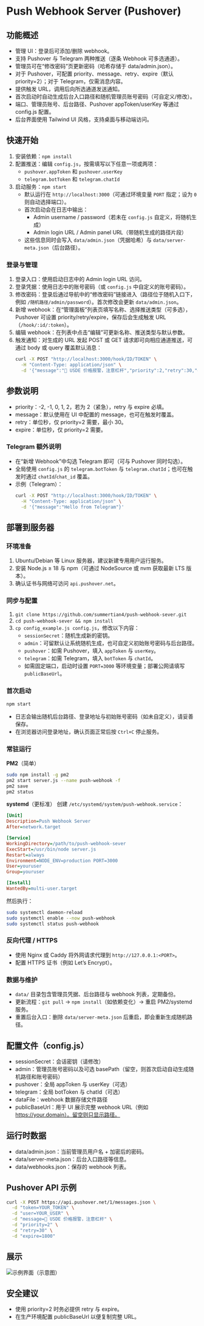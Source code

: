 # Push Webhook Server (Pushover)

## 功能概述
- 管理 UI：登录后可添加/删除 webhook。
- 支持 Pushover 与 Telegram 两种推送（逐条 Webhook 可多选通道）。
- 管理员可在“修改密码”页更新密码（哈希存储于 data/admin.json）。
- 对于 Pushover，可配置 priority、message、retry、expire（默认 priority=2）；对于 Telegram，仅需消息内容。
- 提供触发 URL，调用后向所选通道发送通知。
- 首次启动时自动生成后台入口路径和随机管理员账号密码（可自定义/修改）。
- 端口、管理员账号、后台路径、Pushover appToken/userKey 等通过 config.js 配置。
- 后台界面使用 Tailwind UI 风格，支持桌面与移动端访问。
  
## 快速开始
1. 安装依赖：`npm install`
2. 配置推送：编辑 `config.js`，按需填写以下任意一项或两项：
   - `pushover.appToken` 和 `pushover.userKey`
   - `telegram.botToken` 和 `telegram.chatId`
3. 启动服务：`npm start`
   - 默认运行在 `http://localhost:3000`（可通过环境变量 `PORT` 指定；设为 `0` 则自动选择端口）。
   - 首次启动会在日志中输出：
     - Admin username / password（若未在 `config.js` 自定义，将随机生成）
     - Admin login URL / Admin panel URL（带随机生成的路径片段）
   - 这些信息同时会写入 `data/admin.json`（凭据哈希）与 `data/server-meta.json`（后台路径）。

### 登录与管理
1. 登录入口：使用启动日志中的 Admin login URL 访问。
2. 登录凭据：使用日志中的账号密码（或 `config.js` 中自定义的账号密码）。
3. 修改密码：登录后通过导航中的“修改密码”链接进入（路径位于随机入口下，例如 `/随机路径/admin/password`）。首次修改会更新 `data/admin.json`。
4. 新增 webhook：在“管理面板”列表页填写名称、选择推送类型（可多选），Pushover 可设置 priority/retry/expire，保存后会生成触发 URL（`/hook/:id/:token`）。
5. 编辑 webhook：在列表中点击“编辑”可更新名称、推送类型与默认参数。
6. 触发通知：对生成的 URL 发起 POST 或 GET 请求即可向相应通道推送，可通过 body 或 query 覆盖默认消息：
   ```bash
   curl -X POST "http://localhost:3000/hook/ID/TOKEN" \
     -H "Content-Type: application/json" \
     -d '{"message":"🚨 USDE 价格报警，注意杠杆","priority":2,"retry":30,"expire":1800}'
   ```

## 参数说明
- priority：-2, -1, 0, 1, 2，若为 2（紧急），retry 与 expire 必填。
- message：默认使用在 UI 中配置的 message，也可在触发时覆盖。
- retry：单位秒，仅 priority=2 需要，最小 30。
- expire：单位秒，仅 priority=2 需要。

### Telegram 额外说明
- 在“新增 Webhook”中勾选 Telegram 即可（可与 Pushover 同时勾选）。
- 全局使用 `config.js` 的 `telegram.botToken` 与 `telegram.chatId`；也可在触发时通过 `chatId`/`chat_id` 覆盖。
- 示例（Telegram）：
  ```bash
  curl -X POST "http://localhost:3000/hook/ID/TOKEN" \
    -H "Content-Type: application/json" \
    -d '{"message":"Hello from Telegram"}'
  ```

## 部署到服务器
### 环境准备
1. Ubuntu/Debian 等 Linux 服务器，建议新建专用用户运行服务。
2. 安装 Node.js ≥ 18 与 npm（可通过 NodeSource 或 nvm 获取最新 LTS 版本）。
3. 确认证书与网络可访问 `api.pushover.net`。

### 同步与配置
1. `git clone https://github.com/summertian4/push-webhook-sever.git`
2. `cd push-webhook-sever && npm install`
3. `cp config_example.js config.js`，修改以下内容：
   - `sessionSecret`：随机生成新的密钥。
   - `admin`：可留默认让系统随机生成，也可自定义初始账号密码与后台路径。
   - `pushover`：如需 Pushover，填入 `appToken` 与 `userKey`。
   - `telegram`：如需 Telegram，填入 `botToken` 与 `chatId`。
   - 如需固定端口，启动时设置 `PORT=3000` 等环境变量；部署公网请填写 `publicBaseUrl`。

### 首次启动
```bash
npm start
```
- 日志会输出随机后台路径、登录地址与初始账号密码（如未自定义），请妥善保存。
- 在浏览器访问登录地址，确认页面正常后按 `Ctrl+C` 停止服务。

### 常驻运行
**PM2**（简单）
```bash
sudo npm install -g pm2
pm2 start server.js --name push-webhook -f
pm2 save
pm2 status
```

**systemd**（更标准）
创建 `/etc/systemd/system/push-webhook.service`：
```ini
[Unit]
Description=Push Webhook Server
After=network.target

[Service]
WorkingDirectory=/path/to/push-webhook-sever
ExecStart=/usr/bin/node server.js
Restart=always
Environment=NODE_ENV=production PORT=3000
User=youruser
Group=youruser

[Install]
WantedBy=multi-user.target
```
然后执行：
```bash
sudo systemctl daemon-reload
sudo systemctl enable --now push-webhook
sudo systemctl status push-webhook
```

### 反向代理 / HTTPS
- 使用 Nginx 或 Caddy 将外网请求代理到 `http://127.0.0.1:<PORT>`。
- 配置 HTTPS 证书（例如 Let’s Encrypt）。

### 数据与维护
- `data/` 目录包含管理员凭据、后台路径与 webhook 列表，定期备份。
- 更新流程：`git pull` → `npm install`（如依赖变化）→ 重启 PM2/systemd 服务。
- 重置后台入口：删除 `data/server-meta.json` 后重启，即会重新生成随机路径。

## 配置文件（config.js）
- sessionSecret：会话密钥（请修改）
- admin：管理员账号密码以及可选 basePath（留空，则首次启动自动生成随机路径和账号密码）
- pushover：全局 appToken 与 userKey（可选）
- telegram：全局 botToken 与 chatId（可选）
- dataFile：webhook 数据存储文件路径
- publicBaseUrl：用于 UI 展示完整 webhook URL（例如 https://your.domain）。留空则只显示路径。

## 运行时数据
- data/admin.json：当前管理员用户名 + 加密后的密码。
- data/server-meta.json：后台入口路径等信息。
- data/webhooks.json：保存的 webhook 列表。

## Pushover API 示例
```bash
curl -X POST https://api.pushover.net/1/messages.json \
  -d "token=YOUR_TOKEN" \
  -d "user=YOUR_USER" \
  -d "message=🚨 USDE 价格报警，注意杠杆" \
  -d "priority=2" \
  -d "retry=30" \
  -d "expire=1800"
```

## 展示

  ![示例界面（示意图）](docs/screenshots/example.svg)

## 安全建议
- 使用 priority=2 时务必提供 retry 与 expire。
- 在生产环境配置 publicBaseUrl 以便复制完整 URL。
